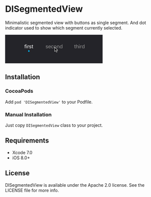 # DISegmentedView

Minimalistic segmented view with buttons as single segment. And dot indicator used to show which segment currently selected.

![](example.gif)

## Installation

### CocoaPods

Add `pod 'DISegmentedView'` to your Podfile. 

### Manual Installation

Just copy `DISegmentedView` class to your project.

## Requirements

- Xcode 7.0
- iOS 8.0+

## License

DISegmentedView is available under the Apache 2.0 license. See the LICENSE file for more info.